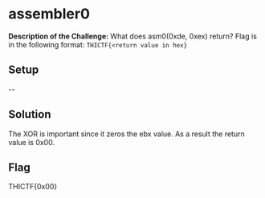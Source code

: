 # assembler0

**Description of the Challenge:**
What does asm0(0xde, 0xex) return? Flag is in the following format:
`THICTF{<return value in hex}`

## Setup
--

## Solution
The XOR is important since it zeros the ebx value. As a result the return value is 0x00.

## Flag
THICTF{0x00}
